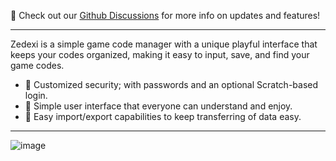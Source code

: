 👀 Check out our [Github Discussions](https://github.com/Scratchfangs/Zedexi/discussions) for more info on updates and features!

---
Zedexi is a simple game code manager with a unique playful interface that keeps your codes organized, making it easy to input, save, and find your game codes.

* 🔐 Customized security; with passwords and an optional Scratch-based login.
* 🌺 Simple user interface that everyone can understand and enjoy. 
* 📩 Easy import/export capabilities to keep transferring of data easy.

---
![image](https://user-images.githubusercontent.com/71499307/184213581-5a8ca536-142f-432e-9897-74d44fe26f03.png)
